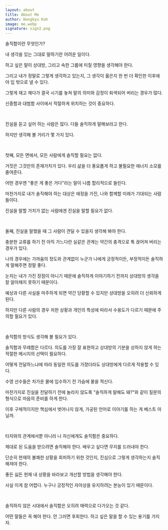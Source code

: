 ```yaml
---
layout: about
title: About Me
author: Hongkyu Koh
image: me.webp
signature: sign2.png
---
```


솔직함이란 무엇인가?







내 생각을 있는 그대로 말하기란 어려운 일이다.

하고 싶은 말이 상대방, 그리고 속한 그룹에 미칠 영향을 생각해야 한다.

그리고 내가 정말로 그렇게 생각하고 있는지, 그 생각이 옳은지 한 번 더 확인한 이후에야 입 밖으로 낼 수 있다.

그렇게 재고 재다가 결국 시기를 놓쳐 말의 의미와 감정이 퇴색되어 버리는 경우가 많다.

신중함과 대범함 사이에서 적절하게 위치하는 것이 중요하다.

​

진실을 듣고 싶어 하는 사람은 많다. 다들 솔직하게 말해보라고 한다. 

하지만 생각해 볼 거리가 몇 가지 있다.

​

첫째, 모든 면에서, 모든 사람에게 솔직할 필요는 없다. 

거짓은 그것만의 존재가치가 있다. 우리 삶을 더 풍요롭게 하고 불필요한 에너지 소모를 줄여준다. 

어떤 경우엔 "좋은 게 좋은 거다"라는 말이 나름 합리적으로 들린다.

마찬가지로 내가 솔직해야 하는 대상은 애정을 가진, 나와 함께할 미래가 기대되는 사람들이다.

진실을 말할 가치가 없는 사람에겐 진실을 말할 필요가 없다.

​

둘째, 진실을 말했을 때 그 사람이 견딜 수 있을지 생각해 봐야 한다.

충분한 교류를 하기 전 아직 가느다란 실같은 관계는 약간의 충격으로 툭 끊어져 버리는 경우가 있다.

나의 경우에는 가까움의 정도와 관계없이 누군가 나에게 긍정적이든, 부정적이든 솔직하게 말해주면 정말 좋다.

눈치는 내가 가진 장점이 아니기 때문에 솔직하게 이야기하기 전까지 상대방의 생각을 잘 알아채지 못하기 때문이다.

예상과 다른 사실을 마주하게 되면 약간 당황할 수 있지만 상대방을 오히려 더 신뢰하게 된다.

하지만 다른 사람의 경우 처한 상황과 개인의 특성에 따라서 수용도가 다르기 때문에 주의할 필요가 있다.

​

솔직함의 방식도 생각해 볼 필요가 있다.

솔직함과 무례함은 다르다. 의도를 가장 잘 표현하고 상대방의 기분을 상하지 않게 하는 적절한 메시지의 선택이 필요하다.

어떻게 전달하느냐에 따라 동일한 의도를 가졌더라도 상대방에게 다르게 작용할 수 있다.

수영 선수들은 차가운 물에 입수하기 전 가슴에 물을 적신다.

마찬가지로 진실을 전달하기 전에 놀라지 않도록 "솔직하게 말해도 돼?"와 같이 질문의 형식으로 마음의 준비를 하게 한다.

이후 구체적이지만 핵심에서 벗어나지 않게, 가공된 언어로 이야기를 하는 게 베스트 아닐까.

​

타자와의 관계에서뿐 아니라 나 자신에게도 솔직함은 중요하다.

제대로 된 도움을 받으려면 솔직해야 한다. 배우고 싶다면 무지를 드러내야 한다.

단순히 현재의 불쾌한 상황을 회피하기 위한 것인지, 진심으로 그렇게 생각하는지 솔직해져야 한다.

좋든 싫든 현재 내 상황을 바라보고 개선할 방법을 생각해야 한다.

사실 이게 참 어렵다. 누구나 긍정적인 자아상을 유지하려는 본능이 있기 때문이다.

​

솔직하지 않은 시대에서 솔직함은 오히려 매력으로 다가오는 것 같다.

어떤 말들은 꼭 해야 한다. 안 그러면 후회한다. 하고 싶은 말을 할 수 있는 용기를 가지자.